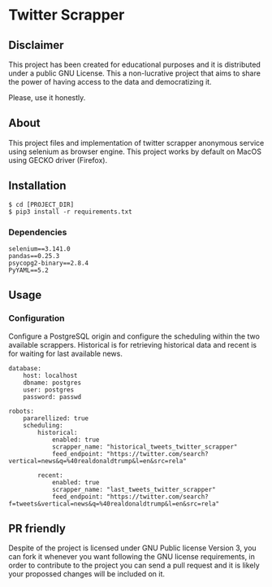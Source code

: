 # Twitter Scrapper

## Disclaimer

This project has been created for educational purposes and it is distributed under
a public GNU License. This a non-lucrative project that aims to share the power
of having access to the data and democratizing it.

Please, use it honestly.

## About

This project files and implementation of twitter scrapper anonymous service
using selenium as browser engine. This project works by default on MacOS
using GECKO driver (Firefox).


## Installation

```
$ cd [PROJECT_DIR]
$ pip3 install -r requirements.txt
```
### Dependencies

    selenium==3.141.0
    pandas==0.25.3
    psycopg2-binary==2.8.4
    PyYAML==5.2

## Usage
### Configuration

Configure a PostgreSQL origin and configure the scheduling within the 
two available scrappers. Historical is for retrieving historical data and
recent is for waiting for last available news.
```
database:
    host: localhost
    dbname: postgres
    user: postgres
    password: passwd

robots:
    pararellized: true
    scheduling:
        historical:
            enabled: true
            scrapper_name: "historical_tweets_twitter_scrapper"
            feed_endpoint: "https://twitter.com/search?vertical=news&q=%40realdonaldtrump&l=en&src=rela"

        recent:
            enabled: true
            scrapper_name: "last_tweets_twitter_scrapper"
            feed_endpoint: "https://twitter.com/search?f=tweets&vertical=news&q=%40realdonaldtrump&l=en&src=rela"
```

## PR friendly
Despite of the project is licensed under GNU Public license Version 3, you can
fork it whenever you want following the GNU license requirements, in order to contribute to the project
you can send a pull request and it is likely your propossed changes will be included
on it.
